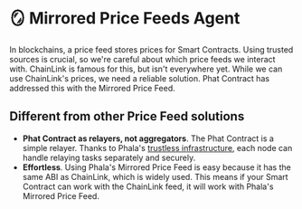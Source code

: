 # 🪞 Mirrored Price Feeds Agent

In blockchains, a price feed stores prices for Smart Contracts. Using trusted sources is crucial, so we're careful about which price feeds we interact with. ChainLink is famous for this, but isn't everywhere yet. While we can use ChainLink's prices, we need a reliable solution. Phat Contract has addressed this with the Mirrored Price Feed.

## Different from other Price Feed solutions

* **Phat Contract as relayers, not aggregators**. The Phat Contract is a simple relayer. Thanks to Phala's [trustless infrastructure](../../../tech-specs/blockchain/), each node can handle relaying tasks separately and securely.
* **Effortless**. Using Phala's Mirrored Price Feed is easy because it has the same ABI as ChainLink, which is widely used. This means if your Smart Contract can work with the ChainLink feed, it will work with Phala's Mirrored Price Feed.
